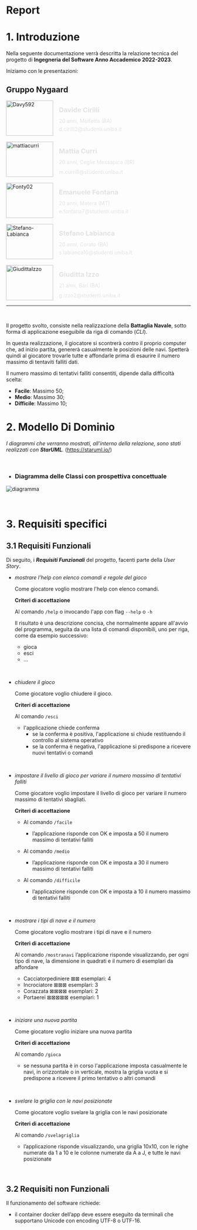 # Report

# 1. Introduzione
Nella seguente documentazione verrà descritta la relazione tecnica del progetto di **Ingegneria del Software Anno Accademico 2022-2023**.

Iniziamo con le presentazioni:

## Gruppo Nygaard

<div style=" display: grid; gap: 16px;">
    <div style="display: flex; flex-direction: row; align-items: center;">
        <div style="width: 128px; height: auto;">
            <img style="width: 100%; height: 100%;" src="./img/membri/cirilli.jpg" alt="Davy592">
        </div>
        <div style="margin-left: 1rem; color: #e2e2e2;">
            <p style="font-size: 18px; font-weight: 700; line-height: 16px;"> Davide Cirilli</p>
            <p style="font-size: 14px; font-weight: 400; line-height: 8px;"> 20 anni, Molfetta (BA) </p>
            <p style="font-size: 14px; font-weight: 400; line-height: 8px;"> d.cirilli2@studenti.uniba.it </p>
        </div>
    </div>
    <div style="display: flex; flex-direction: row; align-items: center;">
        <div style="width: 128px; height: auto;">
            <img style="width: 100%; height: 100%;" src="./img/membri/curri.png" alt="mattiacurri">
        </div>
        <div style="margin-left: 1rem; color: #e2e2e2;">
            <p style="font-size: 18px; font-weight: 700; line-height: 16px;"> Mattia Curri </p>
            <p style="font-size: 14px; font-weight: 400; line-height: 8px;"> 20 anni, Ceglie Messapica (BR) </p>
            <p style="font-size: 14px; font-weight: 400;
         height: 8px;"> m.curri8@studenti.uniba.it </p>
        </div>
    </div>
    <div style="display: flex; flex-direction: row; align-items: center;">
        <div style="width: 128px; height: auto;">
            <img style="width: 100%; height: 100%;" src="./img/membri/fontana.jpg" alt="Fonty02">
        </div>
        <div style="margin-left: 1rem; color: #e2e2e2;">
            <p style="font-size: 18px; font-weight: 700; line-height: 16px;"> Emanuele Fontana </p>
            <p style="font-size: 14px; font-weight: 400; line-height: 8px;"> 20 anni, Matera (MT) </p>
            <p style="font-size: 14px; font-weight: 400; line-height: 8px;"> e.fontana7@studenti.uniba.it </p>
        </div>
    </div>
    <div style="display: flex; flex-direction: row; align-items: center;">
        <div style="width: 128px; height: auto;">
            <img style="width: 100%; height: 100%;" src="./img/membri/labianca.jpg" alt="Stefano-Labianca">
        </div>
        <div style="margin-left: 1rem; color: #e2e2e2;">
            <p style="font-size: 18px; font-weight: 700; line-height: 16px;"> Stefano Labianca</p>
            <p style="font-size: 14px; font-weight: 400; line-height: 8px;"> 20 anni, Corato (BA) </p>
            <p style="font-size: 14px; font-weight: 400; line-height: 8px;"> s.labianca10@studenti.uniba.it </p>
        </div>
    </div>
    <div style="display: flex; flex-direction: row; align-items: center;">
        <div style="width: 128px; height: auto;">
             <img style="width: 100%; height: 100%;" src="./img/membri/izzo.jpg" alt="GiudittaIzzo">
        </div>
        <div style="margin-left: 1rem; color: #e2e2e2;">
            <p style="font-size: 18px; font-weight: 700; line-height: 16px;"> Giuditta Izzo </p>
            <p style="font-size: 14px; font-weight: 400; line-height: 8px;"> 21 anni, Bari (BA) </p>
            <p style="font-size: 14px; font-weight: 400;
         height: 8px;"> g.izzo2@studenti.uniba.it </p>
        </div>
    </div>
</div>

---

<br>

Il progetto svolto, consiste nella realizzazione della **Battaglia Navale**, sotto forma di applicazione eseguibile da riga di comando (*CLI*).

In questa realizzazione, il giocatore si scontrerà contro il proprio computer che, ad inizio partita, genererà casualmente le posizioni delle navi. 
Spetterà quindi al giocatore trovarle tutte e affondarle prima di esaurire il numero massimo di tentaviti falliti dati.

Il numero massimo di tentativi falliti consentiti, dipende dalla difficoltà scelta:
* **Facile**: Massimo 50;
* **Medio**: Massimo 30;
* **Difficile**: Massimo 10;

# 2. Modello Di Dominio

*I diagrammi che verranno mostrati, all'interno della relazione, sono stati realizzati
con **StarUML**.* (https://staruml.io/)

<br/>

- ### Diagramma delle Classi con prospettiva concettuale

![diagramma](img/ModelloDominio.png)

  <br/>


# 3. Requisiti specifici

## 3.1 Requisiti Funzionali

Di seguito, i ***Requisiti Funzionali*** del progetto, facenti parte della *User Story*.

- *mostrare l'help con elenco comandi e regole del gioco*

  Come giocatore voglio mostrare l'help con elenco comandi.

  **Criteri di accettazione**

  Al comando ```/help```
  o invocando l'app con flag ```--help``` o ```-h```

  Il risultato è una descrizione concisa, che normalmente appare all'avvio del
  programma, seguita da una lista di comandi disponibili,
  uno per riga, come da esempio successivo:

  - gioca
  - esci
  - ...

<br/>

- *chiudere il gioco*

  Come giocatore voglio chiudere il gioco.

  **Criteri di accettazione**
  
  Al comando ```/esci```

    - l'applicazione chiede conferma
        - se la conferma è positiva, l'applicazione si chiude restituendo il controllo al sistema operativo
        - se la conferma è negativa, l'applicazione si predispone a ricevere nuovi tentativi o comandi

<br/>

- *impostare il livello di gioco per variare il numero massimo di tentativi falliti*

  Come giocatore voglio impostare il livello di gioco per variare il numero massimo di tentativi sbagliati.

  **Criteri di accettazione**
  - Al comando ```/facile```

    - l’applicazione risponde con OK e imposta a 50 il numero massimo di tentativi falliti

  - Al comando ```/medio```

    - l’applicazione risponde con OK e imposta a 30 il numero massimo di tentativi falliti

  - Al comando ```/difficile```

    - l’applicazione risponde con OK e imposta a 10 il numero massimo di tentativi falliti

<br/>

- *mostrare i tipi di nave e il numero*

  Come giocatore voglio mostrare i tipi di nave e il numero
  
  **Criteri di accettazione**

  Al comando ```/mostranavi``` l’applicazione risponde visualizzando, per ogni tipo di nave, la dimensione in quadrati e il numero di esemplari da affondare
  
  -    Cacciatorpediniere ⊠⊠ esemplari: 4
  -    Incrociatore ⊠⊠⊠ esemplari: 3 
  -    Corazzata ⊠⊠⊠⊠ esemplari: 2 
  -    Portaerei ⊠⊠⊠⊠⊠ esemplari: 1

<br/>

- *iniziare una nuova partita*

  Come giocatore voglio iniziare una nuova partita

  **Criteri di accettazione**

  Al comando ```/gioca```

    - se nessuna partita è in corso l'applicazione imposta casualmente le navi, in orizzontale o in verticale, mostra la griglia vuota e si predispone a ricevere il primo tentativo o altri comandi

<br/>

- *svelare la griglia con le navi posizionate*

  Come giocatore voglio svelare la griglia con le navi posizionate

  **Criteri di accettazione**

  Al comando ```/svelagriglia```

    - l’applicazione risponde visualizzando, una griglia 10x10, con le righe numerate da 1 a 10 e le colonne numerate da A a J, e tutte le navi posizionate

<br/>

## 3.2 Requisiti non Funzionali

Il funzionamento del software richiede:

- il container docker dell’app deve essere eseguito da terminali che supportano Unicode con encoding UTF-8 o UTF-16.

<br/>